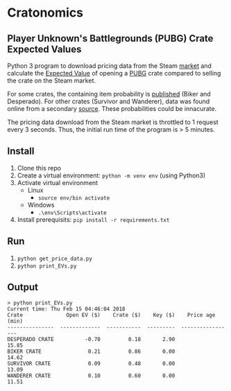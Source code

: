 # Cratonomics

## Player Unknown's Battlegrounds (PUBG) Crate Expected Values

Python 3 program to download pricing data from the Steam [market](https://steamcommunity.com/market/) and calculate the [Expected Value](https://en.wikipedia.org/wiki/Expected_value) of opening a [PUBG](http://store.steampowered.com/app/578080/PLAYERUNKNOWNS_BATTLEGROUNDS/) crate compared to selling the crate on the Steam market.

For some crates, the containing item probability is [published](https://steamcommunity.com/games/578080/announcements/detail/1576688908203724690) (Biker and Desperado).  For other crates (Survivor and Wanderer), data was found online from a secondary [source](https://www.pubg-stats.net/depot/crates).  These probabilities could be innacurate.

The pricing data download from the Steam market is throttled to 1 request every 3 seconds.  Thus, the initial run time of the program is > 5 minutes.

## Install

1. Clone this repo
1. Create a virtual environment: `python -m venv env` (using Python3)
1. Activate virtual environment
    - Linux
        - `source env/bin activate`
    - Windows
        - `.\env\Scripts\activate`
1. Install prerequisits: `pip install -r requirements.txt`

## Run

1. `python get_price_data.py`
1. `python print_EVs.py`

## Output

```shell
> python print_EVs.py
Current time: Thu Feb 15 04:46:04 2018
Crate              Open EV ($)    Crate ($)    Key ($)    Price age (min)
---------------  -------------  -----------  ---------  -----------------
DESPERADO CRATE          -0.70         0.18       2.90              15.85
BIKER CRATE               0.21         0.86       0.00              14.62
SURVIVOR CRATE            0.09         0.48       0.00              13.09
WANDERER CRATE            0.10         0.60       0.00              11.51
```